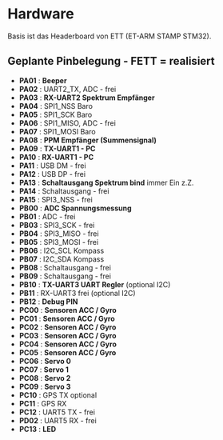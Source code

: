 # Hardware #

Basis ist das Headerboard von ETT (ET-ARM STAMP STM32).

## Geplante Pinbelegung - **FETT** = realisiert ##

  * **PA01** : **Beeper**
  * **PA02** : UART2\_TX, ADC - frei
  * **PA03** : **RX-UART2 Spektrum Empfänger**
  * **PA04** : SPI1\_NSS Baro
  * **PA05** : SPI1\_SCK Baro
  * **PA06** : SPI1\_MISO, ADC - frei
  * **PA07** : SPI1\_MOSI Baro
  * **PA08** : **PPM Empfänger (Summensignal)**
  * **PA09** : **TX-UART1 - PC**
  * **PA10** : **RX-UART1 - PC**
  * **PA11** : USB DM - frei
  * **PA12** : USB DP - frei
  * **PA13** : **Schaltausgang Spektrum bind** immer Ein z.Z.
  * **PA14** : Schaltausgang - frei
  * **PA15** : SPI3\_NSS - frei
  * **PB00** : **ADC Spannungsmessung**
  * **PB01** : ADC - frei
  * **PB03** : SPI3\_SCK - frei
  * **PB04** : SPI3\_MISO - frei
  * **PB05** : SPI3\_MOSI - frei
  * **PB06** : I2C\_SCL Kompass
  * **PB07** : I2C\_SDA Kompass
  * **PB08** : Schaltausgang - frei
  * **PB09** : Schaltausgang - frei
  * **PB10** : **TX-UART3 UART Regler**  (optional I2C)
  * **PB11** : RX-UART3 frei (optional I2C)
  * **PB12** : **Debug PIN**
  * **PC00** : **Sensoren ACC / Gyro**
  * **PC01** : **Sensoren ACC / Gyro**
  * **PC02** : **Sensoren ACC / Gyro**
  * **PC03** : **Sensoren ACC / Gyro**
  * **PC04** : **Sensoren ACC / Gyro**
  * **PC05** : **Sensoren ACC / Gyro**
  * **PC06** : **Servo 0**
  * **PC07** : **Servo 1**
  * **PC08** : **Servo 2**
  * **PC09** : **Servo 3**
  * **PC10** : GPS TX optional
  * **PC11** : GPS RX
  * **PC12** : UART5 TX - frei
  * **PD02** : UART5 RX - frei
  * **PC13** : **LED**


